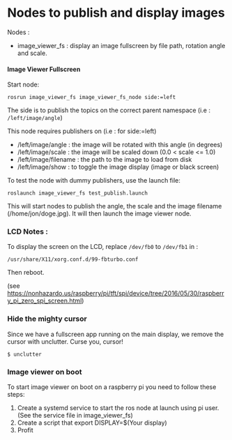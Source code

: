 # Nodes to publish and display images 

Nodes :
  * image_viewer_fs : display an image fullscreen by file path, rotation angle and scale.

#### Image Viewer Fullscreen

Start node:
```
rosrun image_viewer_fs image_viewer_fs_node side:=left
```

The side is to publish the topics on the correct parent namespace (i.e : `/left/image/angle`)

This node requires publishers on (i.e : for side:=left)
 * /left/image/angle : the image will be rotated with this angle (in degrees)
 * /left/image/scale : the image will be scaled down (0.0 < scale <= 1.0)
 * /left/image/filename : the path to the image to load from disk
 * /left/image/show : to toggle the image display (image or black screen)


To test the node with dummy publishers, use the launch file:
```
roslaunch image_viewer_fs test_publish.launch
```
This will start nodes to publish the angle, the scale and the image filename (/home/jon/doge.jpg).
It will then launch the image viewer node.



### LCD Notes : 
To display the screen on the LCD, replace `/dev/fb0` to `/dev/fb1` in :

```
/usr/share/X11/xorg.conf.d/99-fbturbo.conf
```

Then reboot.

(see https://nonhazardo.us/raspberry/pi/tft/spi/device/tree/2016/05/30/raspberry_pi_zero_spi_screen.html)

### Hide the mighty cursor
Since we have a fullscreen app running on the main display, we remove the cursor with unclutter.
Curse you, cursor!

```
$ unclutter
```
### Image viewer on boot ###
To start image viewer on boot on a raspberry pi you need to follow these steps:
1. Create a systemd service to start the ros node at launch using pi user. (See the service file in image_viewer_fs)
2. Create a script that export DISPLAY=$(Your display)
3. Profit
